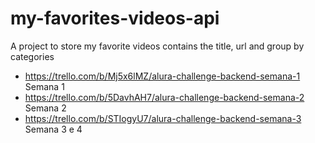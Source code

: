 # my-favorites-videos-api
A project to store my favorite videos contains the title, url and group by categories


- https://trello.com/b/Mj5x6lMZ/alura-challenge-backend-semana-1  Semana 1
- https://trello.com/b/5DavhAH7/alura-challenge-backend-semana-2 Semana 2
- https://trello.com/b/STIogyU7/alura-challenge-backend-semana-3 Semana 3 e 4
